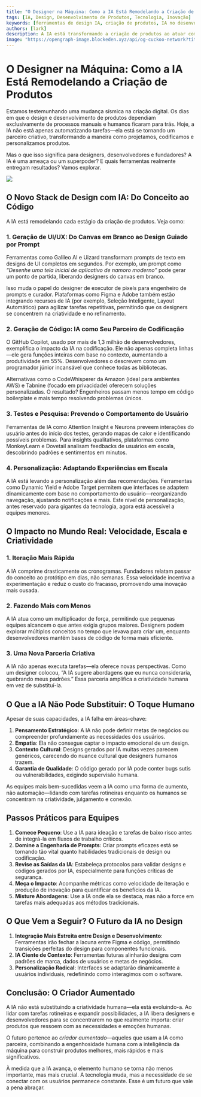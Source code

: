 ```yaml
---
title: "O Designer na Máquina: Como a IA Está Remodelando a Criação de Produtos"
tags: [IA, Design, Desenvolvimento de Produtos, Tecnologia, Inovação]
keywords: [ferramentas de design IA, criação de produtos, IA no desenvolvimento, UI/UX, personalização IA]
authors: [lark]
description: A IA está transformando a criação de produtos ao atuar como um parceiro criativo no design e desenvolvimento. Explore como ferramentas de IA como GitHub Copilot e Galileo AI estão remodelando o design de UI/UX, geração de código e personalização, enquanto aumentam a velocidade, escala e criatividade no processo de criação digital.
image: "https://opengraph-image.blockeden.xyz/api/og-cuckoo-network?title=O%20Designer%20na%20M%C3%A1quina%3A%20Como%20a%20IA%20Est%C3%A1%20Remodelando%20a%20Cria%C3%A7%C3%A3o%20de%20Produtos"
---
```


# O Designer na Máquina: Como a IA Está Remodelando a Criação de Produtos

Estamos testemunhando uma mudança sísmica na criação digital. Os dias em que o design e desenvolvimento de produtos dependiam exclusivamente de processos manuais e humanos ficaram para trás. Hoje, a IA não está apenas automatizando tarefas—ela está se tornando um parceiro criativo, transformando a maneira como projetamos, codificamos e personalizamos produtos.

Mas o que isso significa para designers, desenvolvedores e fundadores? A IA é uma ameaça ou um superpoder? E quais ferramentas realmente entregam resultados? Vamos explorar.

![](https://opengraph-image.blockeden.xyz/api/og-cuckoo-network?title=O%20Designer%20na%20M%C3%A1quina%3A%20Como%20a%20IA%20Est%C3%A1%20Remodelando%20a%20Cria%C3%A7%C3%A3o%20de%20Produtos)

## O Novo Stack de Design com IA: Do Conceito ao Código

A IA está remodelando cada estágio da criação de produtos. Veja como:

### 1. **Geração de UI/UX: Do Canvas em Branco ao Design Guiado por Prompt**
Ferramentas como Galileo AI e Uizard transformam prompts de texto em designs de UI completos em segundos. Por exemplo, um prompt como *“Desenhe uma tela inicial de aplicativo de namoro moderno”* pode gerar um ponto de partida, liberando designers do canvas em branco.

Isso muda o papel do designer de executor de pixels para engenheiro de prompts e curador. Plataformas como Figma e Adobe também estão integrando recursos de IA (por exemplo, Seleção Inteligente, Layout Automático) para agilizar tarefas repetitivas, permitindo que os designers se concentrem na criatividade e no refinamento.

### 2. **Geração de Código: IA como Seu Parceiro de Codificação**
O GitHub Copilot, usado por mais de 1,3 milhão de desenvolvedores, exemplifica o impacto da IA na codificação. Ele não apenas completa linhas—ele gera funções inteiras com base no contexto, aumentando a produtividade em 55%. Desenvolvedores o descrevem como um programador júnior incansável que conhece todas as bibliotecas.

Alternativas como o CodeWhisperer da Amazon (ideal para ambientes AWS) e Tabnine (focado em privacidade) oferecem soluções personalizadas. O resultado? Engenheiros passam menos tempo em código boilerplate e mais tempo resolvendo problemas únicos.

### 3. **Testes e Pesquisa: Prevendo o Comportamento do Usuário**
Ferramentas de IA como Attention Insight e Neurons preveem interações do usuário antes do início dos testes, gerando mapas de calor e identificando possíveis problemas. Para insights qualitativos, plataformas como MonkeyLearn e Dovetail analisam feedbacks de usuários em escala, descobrindo padrões e sentimentos em minutos.

### 4. **Personalização: Adaptando Experiências em Escala**
A IA está levando a personalização além das recomendações. Ferramentas como Dynamic Yield e Adobe Target permitem que interfaces se adaptem dinamicamente com base no comportamento do usuário—reorganizando navegação, ajustando notificações e mais. Este nível de personalização, antes reservado para gigantes da tecnologia, agora está acessível a equipes menores.

## O Impacto no Mundo Real: Velocidade, Escala e Criatividade

### 1. **Iteração Mais Rápida**
A IA comprime drasticamente os cronogramas. Fundadores relatam passar do conceito ao protótipo em dias, não semanas. Essa velocidade incentiva a experimentação e reduz o custo do fracasso, promovendo uma inovação mais ousada.

### 2. **Fazendo Mais com Menos**
A IA atua como um multiplicador de força, permitindo que pequenas equipes alcancem o que antes exigia grupos maiores. Designers podem explorar múltiplos conceitos no tempo que levava para criar um, enquanto desenvolvedores mantêm bases de código de forma mais eficiente.

### 3. **Uma Nova Parceria Criativa**
A IA não apenas executa tarefas—ela oferece novas perspectivas. Como um designer colocou, “A IA sugere abordagens que eu nunca consideraria, quebrando meus padrões.” Essa parceria amplifica a criatividade humana em vez de substituí-la.

## O Que a IA Não Pode Substituir: O Toque Humano

Apesar de suas capacidades, a IA falha em áreas-chave:
1. **Pensamento Estratégico**: A IA não pode definir metas de negócios ou compreender profundamente as necessidades dos usuários.
2. **Empatia**: Ela não consegue captar o impacto emocional de um design.
3. **Contexto Cultural**: Designs gerados por IA muitas vezes parecem genéricos, carecendo do nuance cultural que designers humanos trazem.
4. **Garantia de Qualidade**: O código gerado por IA pode conter bugs sutis ou vulnerabilidades, exigindo supervisão humana.

As equipes mais bem-sucedidas veem a IA como uma forma de aumento, não automação—lidando com tarefas rotineiras enquanto os humanos se concentram na criatividade, julgamento e conexão.

## Passos Práticos para Equipes

1. **Comece Pequeno**: Use a IA para ideação e tarefas de baixo risco antes de integrá-la em fluxos de trabalho críticos.
2. **Domine a Engenharia de Prompts**: Criar prompts eficazes está se tornando tão vital quanto habilidades tradicionais de design ou codificação.
3. **Revise as Saídas da IA**: Estabeleça protocolos para validar designs e códigos gerados por IA, especialmente para funções críticas de segurança.
4. **Meça o Impacto**: Acompanhe métricas como velocidade de iteração e produção de inovação para quantificar os benefícios da IA.
5. **Misture Abordagens**: Use a IA onde ela se destaca, mas não a force em tarefas mais adequadas aos métodos tradicionais.

## O Que Vem a Seguir? O Futuro da IA no Design

1. **Integração Mais Estreita entre Design e Desenvolvimento**: Ferramentas irão fechar a lacuna entre Figma e código, permitindo transições perfeitas do design para componentes funcionais.
2. **IA Ciente de Contexto**: Ferramentas futuras alinharão designs com padrões de marca, dados de usuários e metas de negócios.
3. **Personalização Radical**: Interfaces se adaptarão dinamicamente a usuários individuais, redefinindo como interagimos com o software.

## Conclusão: O Criador Aumentado

A IA não está substituindo a criatividade humana—ela está evoluindo-a. Ao lidar com tarefas rotineiras e expandir possibilidades, a IA libera designers e desenvolvedores para se concentrarem no que realmente importa: criar produtos que ressoem com as necessidades e emoções humanas.

O futuro pertence ao *criador aumentado*—aqueles que usam a IA como parceira, combinando a engenhosidade humana com a inteligência da máquina para construir produtos melhores, mais rápidos e mais significativos.

À medida que a IA avança, o elemento humano se torna não menos importante, mas mais crucial. A tecnologia muda, mas a necessidade de se conectar com os usuários permanece constante. Esse é um futuro que vale a pena abraçar.